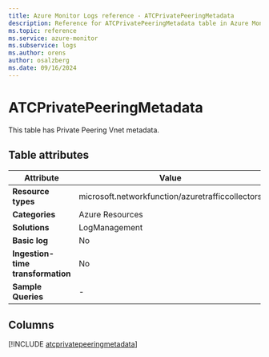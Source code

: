 ```yaml
---
title: Azure Monitor Logs reference - ATCPrivatePeeringMetadata
description: Reference for ATCPrivatePeeringMetadata table in Azure Monitor Logs.
ms.topic: reference
ms.service: azure-monitor
ms.subservice: logs
ms.author: orens
author: osalzberg
ms.date: 09/16/2024
---
```


# ATCPrivatePeeringMetadata

This table has Private Peering Vnet metadata.


## Table attributes

|Attribute|Value|
|---|---|
|**Resource types**|microsoft.networkfunction/azuretrafficcollectors|
|**Categories**|Azure Resources|
|**Solutions**| LogManagement|
|**Basic log**|No|
|**Ingestion-time transformation**|No|
|**Sample Queries**|-|



## Columns
  
[!INCLUDE [atcprivatepeeringmetadata](~/reusable-content/ce-skilling/azure/includes/azure-monitor/reference/tables/atcprivatepeeringmetadata-include.md)]
